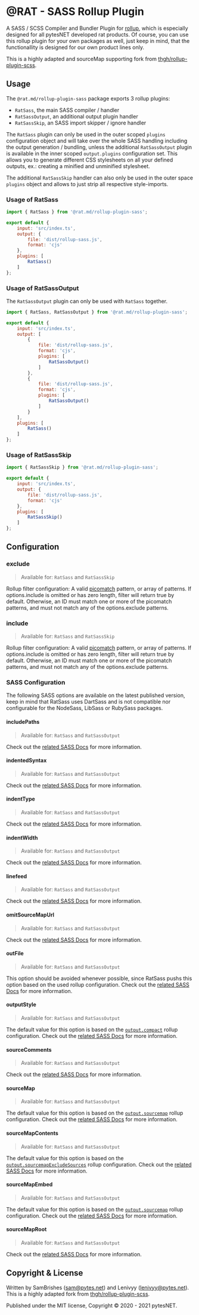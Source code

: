 @RAT - SASS Rollup Plugin
=========================

A SASS / SCSS Compiler and Bundler Plugin for [rollup](https://rollupjs.org), which is especially designed for all 
pytesNET developed rat products. Of course, you can use this rollup plugin for your own packages as well, just keep in 
mind, that the functionallity is designed for our own product lines only.

This is a highly adapted and sourceMap supporting fork from [thgh/rollup-plugin-scss](https://github.com/thgh/rollup-plugin-scss). 


Usage
-----

The `@rat.md/rollup-plugin-sass` package exports 3 rollup plugins: 

-   `RatSass`, the main SASS compiler / handler
-   `RatSassOutput`, an additional output plugin handler
-   `RatSassSkip`, an SASS import skipper / ignore handler

The `RatSass` plugin can only be used in the outer scoped `plugins` configuration object and will take over the whole 
SASS handling including the output generation / bundling, unless the additional `RatSassOutput` plugin is available in 
the inner scoped `output.plugins` configuration set. This allows you to generate different CSS stylesheets on all your 
defined outputs, ex.: creating a minified and unminified stylesheet.

The additional `RatSassSkip` handler can also only be used in the outer space `plugins` object and allows to just strip 
all respective style-imports.


### Usage of RatSass

```javascript
import { RatSass } from '@rat.md/rollup-plugin-sass';

export default {
    input: 'src/index.ts',
    output: {
        file: 'dist/rollup-sass.js',
        format: 'cjs'
    },
    plugins: [
        RatSass()
    ]
};
```

### Usage of RatSassOutput

The `RatSassOutput` plugin can only be used with `RatSass` together.

```javascript
import { RatSass, RatSassOutput } from '@rat.md/rollup-plugin-sass';

export default {
    input: 'src/index.ts',
    output: [
        {
            file: 'dist/rollup-sass.js',
            format: 'cjs',
            plugins: [
                RatSassOutput()
            ]
        },
        {
            file: 'dist/rollup-sass.js',
            format: 'cjs',
            plugins: [
                RatSassOutput()
            ]
        }
    ],
    plugins: [
        RatSass()
    ]
};
```


### Usage of RatSassSkip

```javascript
import { RatSassSkip } from '@rat.md/rollup-plugin-sass';

export default {
    input: 'src/index.ts',
    output: {
        file: 'dist/rollup-sass.js',
        format: 'cjs'
    },
    plugins: [
        RatSassSkip()
    ]
};
```


Configuration
-------------

### exclude
> Available for: `RatSass` and `RatSassSkip`

Rollup filter configuration: A valid [picomatch](https://github.com/micromatch/picomatch#globbing-features) pattern, or 
array of patterns. If options.include is omitted or has zero length, filter will return true by default. Otherwise, an 
ID must match one or more of the picomatch patterns, and must not match any of the options.exclude patterns.


### include
> Available for: `RatSass` and `RatSassSkip`

Rollup filter configuration: A valid [picomatch](https://github.com/micromatch/picomatch#globbing-features) pattern, or 
array of patterns. If options.include is omitted or has zero length, filter will return true by default. Otherwise, an 
ID must match one or more of the picomatch patterns, and must not match any of the options.exclude patterns.


### SASS Configuration

The following SASS options are available on the latest published version, keep in mind that RatSass uses DartSass and 
is not compatible nor configurable for the NodeSass, LibSass or RubySass packages.


#### includePaths
> Available for: `RatSass` and `RatSassOutput`

Check out the [related SASS Docs](https://sass-lang.com/documentation/js-api#includepaths) for more information.


#### indentedSyntax
> Available for: `RatSass` and `RatSassOutput`

Check out the [related SASS Docs](https://sass-lang.com/documentation/js-api#indentedsyntax) for more information.


#### indentType
> Available for: `RatSass` and `RatSassOutput`

Check out the [related SASS Docs](https://sass-lang.com/documentation/js-api#indenttype) for more information.


#### indentWidth
> Available for: `RatSass` and `RatSassOutput`

Check out the [related SASS Docs](https://sass-lang.com/documentation/js-api#indentwidth) for more information.


#### linefeed
> Available for: `RatSass` and `RatSassOutput`

Check out the [related SASS Docs](https://sass-lang.com/documentation/js-api#linefeed) for more information.


#### omitSourceMapUrl
> Available for: `RatSass` and `RatSassOutput`

Check out the [related SASS Docs](https://sass-lang.com/documentation/js-api#omitsourcemapurl) for more information.


#### outFile
> Available for: `RatSass` and `RatSassOutput`

This option should be avoided whenever possible, since RatSass pushs this option based on the used rollup configuration. 
Check out the [related SASS Docs](https://sass-lang.com/documentation/js-api#outfile) for more information.


#### outputStyle
> Available for: `RatSass` and `RatSassOutput`

The default value for this option is based on the [`output.compact`](https://rollupjs.org/guide/en/#outputcompact) 
rollup configuration. Check out the [related SASS Docs](https://sass-lang.com/documentation/js-api#outputstyle) for more 
information.


#### sourceComments
> Available for: `RatSass` and `RatSassOutput`

Check out the [related SASS Docs](https://sass-lang.com/documentation/js-api#sourcecomments) for more information.


#### sourceMap
> Available for: `RatSass` and `RatSassOutput`

The default value for this option is based on the [`output.sourcemap`](https://rollupjs.org/guide/en/#outputsourcemap) 
rollup configuration. Check out the [related SASS Docs](https://sass-lang.com/documentation/js-api#sourcemap) for more 
information.


#### sourceMapContents
> Available for: `RatSass` and `RatSassOutput`

The default value for this option is based on the [`output.sourcemapExcludeSources`](https://rollupjs.org/guide/en/#outputsourcemapexcludesources) 
rollup configuration. Check out the [related SASS Docs](https://sass-lang.com/documentation/js-api#sourcemapcontents) 
for more information.


#### sourceMapEmbed
> Available for: `RatSass` and `RatSassOutput`

The default value for this option is based on the [`output.sourcemap`](https://rollupjs.org/guide/en/#outputsourcemap) 
rollup configuration. Check out the [related SASS Docs](https://sass-lang.com/documentation/js-api#sourcemapembed) for 
more information.


#### sourceMapRoot
> Available for: `RatSass` and `RatSassOutput`

Check out the [related SASS Docs](https://sass-lang.com/documentation/js-api#sourcemaproot) for more information.


Copyright & License
-------------------

Written by SamBrishes (sam@pytes.net) and Lenivyy (lenivyy@pytes.net).<br />
This is a highly adapted fork from [thgh/rollup-plugin-scss](https://github.com/thgh/rollup-plugin-scss).

Published under the MIT license, Copyright &copy; 2020 - 2021 pytesNET.
